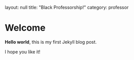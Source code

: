 layout: null
title:  "Black Professorship!"
category: professor

# Welcome

**Hello world**, this is my first Jekyll blog post.

I hope you like it!
